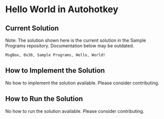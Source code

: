 # Hello World in Autohotkey

## Current Solution

Note: The solution shown here is the current solution in the Sample Programs repository. Documentation below may be outdated.

```Autohotkey
﻿MsgBox, 0x30, Sample Programs, Hello, World!
```

## How to Implement the Solution

No how to implement the solution available. Please consider contributing.

## How to Run the Solution

No how to run the solution available. Please consider contributing.